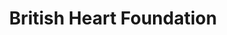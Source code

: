 ---
title: "British Heart Foundation"
url: /huddersfield/british-heart-foundation-new-street/
shop: charity
---